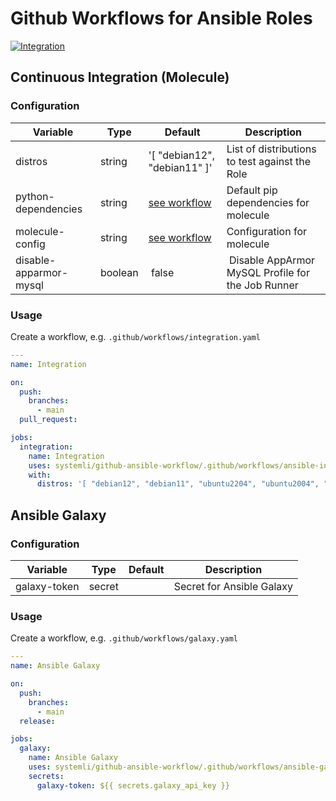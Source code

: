# Github Workflows for Ansible Roles

[![Integration](https://github.com/systemli/github-ansible-workflow/actions/workflows/integration.yml/badge.svg)](https://github.com/systemli/github-ansible-workflow/actions/workflows/integration.yml)

## Continuous Integration (Molecule)

### Configuration

| Variable               | Type    | Default                                                             | Description                                        |
| ---------------------- | ------- | ------------------------------------------------------------------- | -------------------------------------------------- |
| distros                | string  | '[ "debian12", "debian11" ]'                                        | List of distributions to test against the Role     |
| python-dependencies    | string  | [see workflow](.github/workflows/ansible-integration-workflow.yaml) | Default pip dependencies for molecule              |
| molecule-config        | string  | [see workflow](.github/workflows/ansible-integration-workflow.yaml) | Configuration for molecule                         |
| disable-apparmor-mysql | boolean |  false                                                              |  Disable AppArmor MySQL Profile for the Job Runner |

### Usage

Create a workflow, e.g. `.github/workflows/integration.yaml`

```yaml
---
name: Integration

on:
  push:
    branches:
      - main
  pull_request:

jobs:
  integration:
    name: Integration
    uses: systemli/github-ansible-workflow/.github/workflows/ansible-integration-workflow.yaml@v1.0.0
    with:
      distros: '[ "debian12", "debian11", "ubuntu2204", "ubuntu2004", "ubuntu1804" ]'
```

## Ansible Galaxy

### Configuration

| Variable     | Type   | Default | Description               |
| ------------ | ------ | ------- | ------------------------- |
| galaxy-token | secret |         | Secret for Ansible Galaxy |

### Usage

Create a workflow, e.g. `.github/workflows/galaxy.yaml`

```yaml
---
name: Ansible Galaxy

on:
  push:
    branches:
      - main
  release:

jobs:
  galaxy:
    name: Ansible Galaxy
    uses: systemli/github-ansible-workflow/.github/workflows/ansible-galaxy-workflow.yaml@main
    secrets:
      galaxy-token: ${{ secrets.galaxy_api_key }}
```
